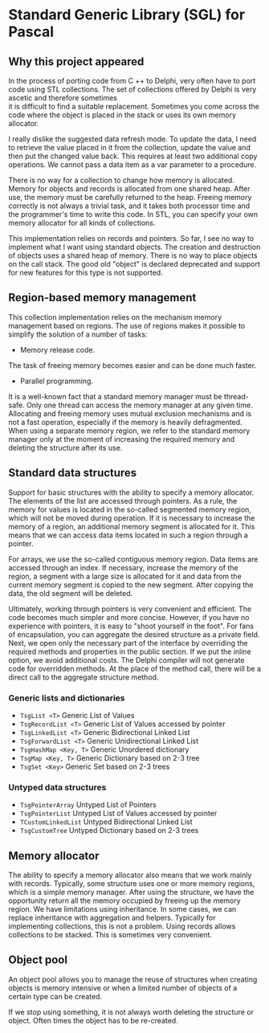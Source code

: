 # Standard Generic Library (SGL) for Pascal

## Why this project appeared
In the process of porting code from C ++ to Delphi, very often
have to port code using STL collections.
The set of collections offered by Delphi is very ascetic and therefore sometimes  
it is difficult to find a suitable replacement.
Sometimes you come across the code where the object is placed in the stack or 
uses its own memory allocator.

I really dislike the suggested data refresh mode.
To update the data, I need to retrieve the value placed in it from the collection, update the value and then put the changed value back.
This requires at least two additional copy operations.
We cannot pass a data item as a var parameter to a procedure.

There is no way for a collection to change how memory is allocated.
Memory for objects and records is allocated from one shared heap.
After use, the memory must be carefully returned to the heap.
Freeing memory correctly is not always a trivial task, and it takes both processor time and the programmer's time to write this code.
In STL, you can specify your own memory allocator for all kinds of collections.

This implementation relies on records and pointers.
So far, I see no way to implement what I want using standard objects.
The creation and destruction of objects uses a shared heap of memory.
There is no way to place objects on the call stack.
The good old "object" is declared deprecated and support 
for new features for this type is not supported.

## Region-based memory management
This collection implementation relies on the mechanism
memory management based on regions.
The use of regions makes it possible to simplify the solution of a number of tasks:
 - Memory release code.

The task of freeing memory becomes easier and
can be done much faster.
 - Parallel programming.

It is a well-known fact that a standard memory manager must be thread-safe.
Only one thread can access the memory manager at any given time.
Allocating and freeing memory uses mutual exclusion mechanisms and is not a fast operation,
especially if the memory is heavily defragmented.
When using a separate memory region, we refer to the standard memory manager only
at the moment of increasing the required memory and deleting the structure after its use.

## Standard data structures
Support for basic structures with the ability to specify a memory allocator.
The elements of the list are accessed through pointers.
As a rule, the memory for values ​​is located in the so-called segmented memory region, which will not be moved during operation.
If it is necessary to increase the memory of a region, an additional memory segment is allocated for it.
This means that we can access data items located in such a region through a pointer.
  
For arrays, we use the so-called contiguous memory region.
Data items are accessed through an index.
If necessary, increase the memory of the region,
a segment with a large size is allocated for it and
data from the current memory segment is copied to the new segment.
After copying the data, the old segment will be deleted.
 
Ultimately, working through pointers is very convenient and efficient.
The code becomes much simpler and more concise.
However, if you have no experience with pointers, it is easy to "shoot yourself in the foot".
For fans of encapsulation, you can aggregate the desired structure as a private field.
Next, we open only the necessary part of the interface by overriding the required methods and properties in the public section.
If we put the inline option, we avoid additional costs.
The Delphi compiler will not generate code for overridden methods.
At the place of the method call, there will be a direct call to the aggregate structure method.

### Generic lists and dictionaries
  - `TsgList <T>` Generic List of Values
  - `TsgRecordList <T>` Generic List of Values accessed by pointer
  - `TsgLinkedList <T>` Generic Bidirectional Linked List
  - `TsgForwardList <T>` Generic Unidirectional Linked List
  - `TsgHashMap <Key, T>` Generic Unordered dictionary
  - `TsgMap <Key, T>` Generic Dictionary based on 2-3 tree
  - `TsgSet <Key>` Generic Set based on 2-3 trees
 
### Untyped data structures
  - `TsgPointerArray` Untyped List of Pointers
  - `TsgPointerList` Untyped List of Values accessed by pointer
  - `TCustomLinkedList` Untyped Bidirectional Linked List
  - `TsgCustomTree` Untyped Dictionary based on 2-3 trees 

Memory allocator
----------------
The ability to specify a memory allocator also means that we work mainly with records.
Typically, some structure uses one or more memory regions, which is a simple memory manager.
After using the structure, we have the opportunity
return all the memory occupied by freeing up the memory region.
We have limitations using inheritance.
In some cases, we can replace inheritance with aggregation and helpers.
Typically for implementing collections, this is not a problem.
Using records allows collections to be stacked. This is sometimes very convenient.

Object pool
------------
An object pool allows you to manage the reuse of structures when creating objects 
is memory intensive or when a limited number of objects of a certain type can be created.

If we stop using something, it is not always worth deleting the structure or object.
Often times the object has to be re-created.
